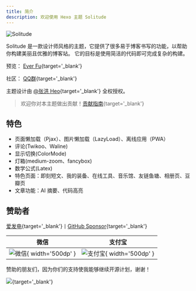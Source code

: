 ```yaml
---
title: 简介
description: 欢迎使用 Hexo 主题 Solitude
---
```


![Solitude](https://s3.qjqq.cn/47/66210db68b7f2.webp!color)

Solitude 是一款设计师风格的主题，它提供了很多易于博客书写的功能，以帮助你构建美丽且优雅的博客站。
它的目标是使用简洁的代码即可完成复杂的构建。

预览： [Ever Fu](https://www.efu.me/){target='_blank'}

社区： [QQ群](https://qm.qq.com/q/mYIJRTqo0w){target='_blank'}

主题设计由 [@张洪 Heo](https://github.com/zhheo){target='_blank'} 全权授权。

> 欢迎你对本主题做出贡献！[贡献指南](https://github.com/valor-x/hexo-theme-solitude/blob/main/CONTRIBUTING.md){target='_blank'}

## 特色

- 页面懒加载（Pjax）、图片懒加载（LazyLoad）、离线应用（PWA）
- 评论(Twikoo、Waline)
- 显示切换(ColorMode)
- 灯箱(medium-zoom、fancybox)
- 数学公式(Latex)
- 特色页面：即刻短文、我的装备、在线工具、音乐馆、友链鱼塘、相册页、豆瓣页
- 文章功能：AI 摘要、代码高亮

## 赞助者

[爱发电](https://afdian.net/a/everfu){target='_blank'}丨[GitHub Sponsor](https://github.com/sponsors/everfu){target='_blank'}

| 微信 | 支付宝 |
| --- | --- |
| ![微信](https://s3.qjqq.cn/47/663742bac8e52.webp!color){ width='500dp' } | ![支付宝](https://s3.qjqq.cn/47/66374315ebd08.webp!color){ width='500dp' } |

赞助的朋友们，因为你们的支持使我能够继续开源计划，谢谢！

[![](https://fastly.jsdelivr.net/gh/efuo/static/sponsors.svg)](https://fastly.jsdelivr.net/gh/efuo/static/sponsors.svg){target='_blank'}